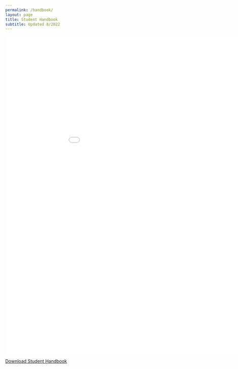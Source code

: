 ```yaml
---
permalink: /handbook/
layout: page
title: Student Handbook
subtitle: Updated 8/2022
---
```


<embed src="/assets/pdfs/school/StudentHandbook_8-22.pdf" type="application/pdf" width="1000px" height="1000px" />

<a href="/assets/pdfs/school/StudentHandbook_8-22.pdf">Download Student Handbook</a>

